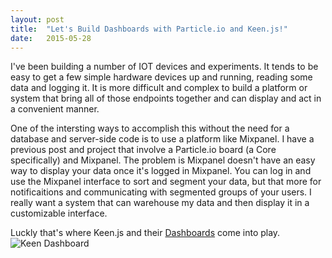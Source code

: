 ```yaml
---
layout: post
title:  "Let's Build Dashboards with Particle.io and Keen.js!"
date:   2015-05-28
---
```


I've been building a number of IOT devices and experiments. It tends to be easy to get a few simple hardware devices up and running, reading some data and logging it. It is more difficult and complex to build a platform or system that bring all of those endpoints together and can display and act in a convenient manner.

One of the intersting ways to accomplish this without the need for a database and server-side code is to use a platform like Mixpanel.
I have a previous post and project that involve a Particle.io board (a Core specifically) and Mixpanel.
The problem is Mixpanel doesn't have an easy way to display your data once it's logged in Mixpanel. You can log in and use the Mixpanel interface to sort and segment your data, but that more for notificaitions and communicating with segmented groups of your users.
I really want a system that can warehouse my data and then display it in a customizable interface.

Luckly that's where Keen.js and their [Dashboards](http://keen.github.io/dashboards/) come into play.
![Keen Dashboard](http://keen.github.io/dashboards/examples/starter-kit/preview.png)
